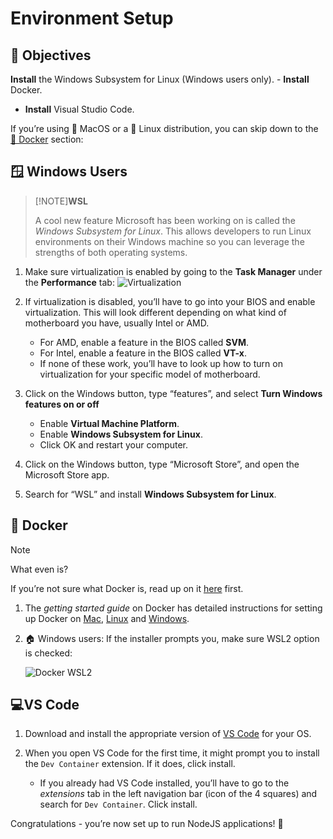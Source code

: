 # Environment Setup

## 🎯 Objectives

**Install** the Windows Subsystem for Linux (Windows users only). - **Install** Docker.

- **Install** Visual Studio Code.

If you’re using 🍎 MacOS or a 🐧 Linux distribution, you can skip down to the[ 🐳 Docker](#🐳-docker) section: 


## 🪟 Windows Users

>[!NOTE]**WSL**
>
>A cool new feature Microsoft has been working on is called the _Windows Subsystem for Linux_. This allows developers to run Linux environments on their Windows machine so you can leverage the strengths of both operating systems.

1. Make sure virtualization is enabled by going to the **Task Manager** under the **Performance** tab:
![Virtualization](../../images/0.2.1-Virtualization.png)
2. If virtualization is disabled, you’ll have to go into your BIOS and enable virtualization. This will look different depending on what kind of motherboard you have, usually Intel or AMD.

   - For AMD, enable a feature in the BIOS called **SVM**.
   - For Intel, enable a feature in the BIOS called **VT-x**.
   - If none of these work, you’ll have to look up how to turn on virtualization for your specific model of motherboard.
3. Click on the Windows button, type “features”, and select **Turn Windows features on or off**
     - Enable **Virtual Machine Platform**.
     - Enable **Windows Subsystem for Linux**.
     - Click OK and restart your computer.

4. Click on the Windows button, type “Microsoft Store”, and open the Microsoft Store app.

5. Search for “WSL” and install **Windows Subsystem for Linux**.


## 🐳 Docker

> [!NOTE]
>
> What even is?
>
> If you’re not sure what Docker is, read up on it [here](../Notes/Week2/docker) first.



1. The *getting started guide* on Docker has detailed instructions for setting up Docker on [Mac](https://docs.docker.com/docker-for-mac/install), [Linux](https://docs.docker.com/install/linux/docker-ce/ubuntu) and [Windows](https://docs.docker.com/docker-for-windows/install).

2. 🏠 Windows users: If the installer prompts you, make sure WSL2 option is checked:

   ![Docker WSL2](../../images/1.2-Docker-WSL2.png)

## 💻VS Code

1. Download and install the appropriate version of [VS Code](https://code.visualstudio.com/Download) for your OS.

2. When you open VS Code for the first time, it might prompt you to install the `Dev Container` extension. If it does, click install.

   - If you already had VS Code installed, you’ll have to go to the _extensions_ tab in the left navigation bar (icon of the 4 squares) and search for `Dev Container`. Click install.

Congratulations - you’re now set up to run NodeJS applications! 🥳